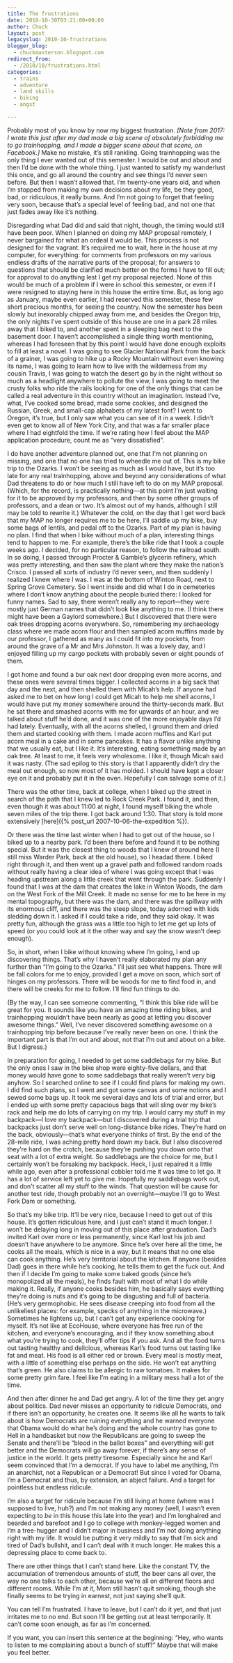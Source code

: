 ```yaml
---
title: The frustrations
date: 2010-10-30T03:21:00+00:00
author: Chuck
layout: post
legacyslug: 2010-10-frustrations
blogger_blog:
  - chuckmasterson.blogspot.com
redirect_from:
  - /2010/10/frustrations.html
categories:
  - trains
  - adventure
  - land skills
  - biking
  - angst

---
```

Probably most of you know by now my biggest frustration. *[Note from 2017:
I wrote this just after my dad made a big scene of absolutely forbidding me to
go trainhopping, and I made a bigger scene about that scene, on Facebook.]*
Make no mistake, it’s still rankling. Going trainhopping was the only thing I
ever wanted out of this semester. I would be out and about and then I’d be done
with the whole thing. I just wanted to satisfy my wanderlust this once, and go
all around the country and see things I’d never seen before. But then I wasn’t
allowed that. I’m twenty-one years old, and when I’m stopped from making my own
decisions about my life, be they good, bad, or ridiculous, it really burns. And
I’m not going to forget that feeling very soon, because that’s a special level
of feeling bad, and not one that just fades away like it’s nothing. 

Disregarding what Dad did and said that night, though, the timing would still
have been poor. When I planned on doing my MAP proposal remotely, I never
bargained for what an ordeal it would be. This process is not designed for the
vagrant. It’s required me to wait, here in the house at my computer, for
everything: for comments from professors on my various endless drafts of the
narrative parts of the proposal; for answers to questions that should be
clarified much better on the forms I have to fill out; for approval to do
anything lest I get my proposal rejected. None of this would be much of a
problem if I were in school this semester, or even if I were resigned to
staying here in this house the entire time. But, as long ago as January, maybe
even earlier, I had reserved this semester, these few short precious months,
for seeing the country. Now the semester has been slowly but inexorably chipped
away from me, and besides the Oregon trip, the only nights I’ve spent
outside of this house are one in a park 28 miles away that I biked to, and
another spent in a sleeping bag next to the basement door. I haven’t
accomplished a single thing worth mentioning, whereas I had foreseen that by
this point I would have done enough exploits to fill at least a novel. I was
going to see Glacier National Park from the back of a grainer, I was going to
hike up a Rocky Mountain without even knowing its name, I was going to learn
how to live with the wilderness from my cousin Travis, I was going to watch the
desert go by in the night without so much as a headlight anywhere to pollute
the view, I was going to meet the crusty folks who ride the rails looking for
one of the only things that can be called a real adventure in this country
without an imagination. Instead I’ve, what, I’ve cooked some bread,
made some cookies, and designed the Russian, Greek, and small-cap alphabets of
my latest font? I went to Oregon, it’s true, but I only saw what you can
see of it in a week. I didn’t even get to know all of New York City, and
that was a far smaller place where I had eightfold the time. If we’re
rating how I feel about the MAP application procedure, count me as “very
dissatisfied”.

I do have another adventure planned out, one that I’m not planning on
missing, and one that no one has tried to wheedle me out of. This is my bike
trip to the Ozarks. I won’t be seeing as much as I would have, but
it’s too late for any real trainhopping, above and beyond any
considerations of what Dad threatens to do or how much I still have left to do
on my MAP proposal. (Which, for the record, is practically nothing—at this
point I’m just waiting for it to be approved by my professors, and then
by some other groups of professors, and a dean or two. It’s almost out of
my hands, although I still may be told to rewrite it.) Whatever the cold, on
the day that I get word back that my MAP no longer requires me to be here,
I’ll saddle up my bike, buy some bags of lentils, and pedal off to the
Ozarks. Part of my plan is having no plan. I find that when I bike without much
of a plan, interesting things tend to happen to me. For example, there’s
the bike ride that I took a couple weeks ago. I decided, for no particular
reason, to follow the railroad south. In so doing, I passed through Procter &
Gamble’s glycerin refinery, which was pretty interesting, and then saw
the plant where they make the nation’s Crisco. I passed all sorts of
industry I’d never seen, and then suddenly I realized I knew where I was.
I was at the bottom of Winton Road, next to Spring Grove Cemetery. So I went
inside and did what I do in cemeteries where I don’t know anything about
the people buried there: I looked for funny names. Sad to say, there
weren’t really any to report—they were mostly just German names that
didn’t look like anything to me. (I think there might have been a Gaylord
somewhere.) But I discovered that there were oak trees dropping acorns
everywhere. So, remembering my archaeology class where we made acorn flour and
then sampled acorn muffins made by our professor, I gathered as many as I could
fit into my pockets, from around the grave of a Mr and Mrs Johnston. It was a
lovely day, and I enjoyed filling up my cargo pockets with probably seven or
eight pounds of them.

I got home and found a bur oak next door dropping even more acorns, and these
ones were several times bigger. I collected acorns in a big sack that day and
the next, and then shelled them with Micah’s help. If anyone had asked me
to bet on how long I could get Micah to help me shell acorns, I would have put
my money somewhere around the thirty-seconds mark. But he sat there and smashed
acorns with me for upwards of an hour, and we talked about stuff he’d
done, and it was one of the more enjoyable days I’d had lately.
Eventually, with all the acorns shelled, I ground them and dried them and
started cooking with them. I made acorn muffins and Karl put acorn meal in a
cake and in some pancakes. It has a flavor unlike anything that we usually eat,
but I like it. It’s interesting, eating something made by an oak tree. At
least to me, it feels very wholesome. I like it, though Micah said it was
nasty. (The sad epilog to this story is that I apparently didn’t dry the
meal out enough, so now most of it has molded. I should have kept a closer eye
on it and probably put it in the oven. Hopefully I can salvage some of it.)

There was the other time, back at college, when I biked up the street in search
of the path that I knew led to Rock Creek Park. I found it, and then, even
though it was about 11:00 at night, I found myself biking the whole seven miles
of the trip there. I got back around 1:30. That story is told more extensively
[here]({% post_url 2007-10-06-the-expedition %}).

Or there was the time last winter when I had to get out of the house, so I
biked up to a nearby park. I’d been there before and found it to be
nothing special. But it was the closest thing to woods that I knew of around
here (I still miss Warder Park, back at the old house), so I headad there. I
biked right through it, and then went up a gravel path and followed random
roads without really having a clear idea of where I was going except that I was
heading upstream along a little creek that went through the park. Suddenly I
found that I was at the dam that creates the lake in Winton Woods, the dam on
the West Fork of the Mill Creek. It made no sense for me to be here in my
mental topography, but there was the dam, and there was the spillway with its
enormous cliff, and there was the steep slope, today adorned with kids sledding
down it. I asked if I could take a ride, and they said okay. It was pretty fun,
although the grass was a little too high to let me get up lots of speed (or you
could look at it the other way and say the snow wasn’t deep enough).

So, in short, when I bike without knowing where I’m going, I end up
discovering things. That’s why I haven’t really elaborated my plan
any further than “I’m going to the Ozarks.” I’ll just
see what happens. There will be fall colors for me to enjoy, provided I get a
move on soon, which sort of hinges on my professors. There will be woods for me
to find food in, and there will be creeks for me to follow. I’ll find fun
things to do.

(By the way, I can see someone commenting, “I think this bike ride will
be great for you. It sounds like you have an amazing time riding bikes, and
trainhopping wouldn’t have been nearly as good at letting you discover
awesome things.” Well, I’ve never discovered something awesome on a
trainhopping trip before because I’ve really never been on one. I think
the important part is that I’m out and about, not that I’m out and
about on a bike. But I digress.)

In preparation for going, I needed to get some saddlebags for my bike. But the
only ones I saw in the bike shop were eighty-five dollars, and that money would
have gone to some saddlebags that really weren’t very big anyhow. So I
searched online to see if I could find plans for making my own. I did find such
plans, so I went and got some canvas and some notions and I sewed some bags up.
It took me several days and lots of trial and error, but I ended up with some
pretty capacious bags that will sling over my bike’s rack and help me do
lots of carrying on my trip. I would carry my stuff in my backpack—I love my
backpack—but I discovered during a trial trip that backpacks just don’t
serve well on long-distance bike rides. They’re hard on the back,
obviously—that’s what everyone thinks of first. By the end of the 28-mile
ride, I was aching pretty hard down my back. But I also discovered
they’re hard on the crotch, because they’re pushing you down onto
that seat with a lot of extra weight. So saddlebags are the choice for me, but
I certainly won’t be forsaking my backpack. Heck, I just repaired it a
little while ago, even after a professional cobbler told me it was time to let
go. It has a lot of service left yet to give me. Hopefully my saddlebags work
out, and don’t scatter all my stuff to the winds. That question will be
cause for another test ride, though probably not an overnight—maybe I’ll
go to West Fork Dam or something.

So that’s my bike trip. It’ll be very nice, because I need to get
out of this house. It’s gotten ridiculous here, and I just can’t
stand it much longer. I won’t be delaying long in moving out of this
place after graduation. Dad’s invited Karl over more or less permanently,
since Karl lost his job and doesn’t have anywhere to be anymore. Since
he’s over here all the time, he cooks all the meals, which is nice in a
way, but it means that no one else can cook anything. He’s very
territorial about the kitchen. If anyone (besides Dad) goes in there while
he’s cooking, he tells them to get the fuck out. And then if I decide
I’m going to make some baked goods (since he’s monopolized all the
meals), he finds fault with most of what I do while making it. Really, if
anyone cooks besides him, he basically says everything they’re doing is
nuts and it’s going to be disgusting and full of bacteria. (He’s
very germophobic. He sees disease creeping into food from all the unlikeliest
places: for example, specks of anything in the microwave.) Sometimes he
lightens up, but I can’t get any experience cooking for myself.
It’s not like at EcoHouse, where everyone has free run of the kitchen,
and everyone’s encouraging, and if they know something about what
you’re trying to cook, they’ll offer tips if you ask. And all the
food turns out tasting healthy and delicious, whereas Karl’s food turns
out tasting like fat and meat. His food is all either red or brown. Every meal
is mostly meat, with a little of something else perhaps on the side. He
won’t eat anything that’s green. He also claims to be allergic to
raw tomatoes. It makes for some pretty grim fare. I feel like I’m eating
in a military mess hall a lot of the time.

And then after dinner he and Dad get angry. A lot of the time they get angry
about politics. Dad never misses an opportunity to ridicule Democrats, and if
there isn’t an opportunity, he creates one. It seems like all he wants to
talk about is how Democrats are ruining everything and he warned everyone that
Obama would do what he’s doing and the whole country has gone to Hell in
a handbasket but now the Republicans are going to sweep the Senate and
there’ll be “blood in the ballot boxes” and everything will
get better and the Democrats will go away forever, if there’s any sense
of justice in the world. It gets pretty tiresome. Especially since he and Karl
seem convinced that I’m a democrat. If you have to label me anything,
I’m an anarchist, not a Republican or a Democrat! But since I voted for
Obama, I’m a Democrat and thus, by extension, an abject failure. And a
target for pointless but endless ridicule.

I’m also a target for ridicule because I’m still living at home
(where was I supposed to live, huh?) and I’m not making any money (well,
I wasn’t even expecting to *be* in this house this late into the year)
and I’m longhaired and bearded and barefoot and I go to college with
monkey-legged women and I’m a tree-hugger and I didn’t major in
business and I’m not doing anything right with my life. It would be
putting it very mildly to say that I’m sick and tired of Dad’s
bullshit, and I can’t deal with it much longer. He makes this a
depressing place to come back to.

There are other things that I can’t stand here. Like the constant TV, the
accumulation of tremendous amounts of stuff, the beer cans all over, the way no
one talks to each other, because we’re all on different floors and
different rooms. While I’m at it, Mom still hasn’t quit smoking,
though she finally seems to be trying in earnest, not just saying she’ll
quit.

You can tell I’m frustrated. I have to leave, but I can’t do it
yet, and that just irritates me to no end. But soon I’ll be getting out
at least temporarily. It can’t come soon enough, as far as I’m
concerned.

If you want, you can insert this sentence at the beginning: “Hey, who
wants to listen to me complaining about a bunch of stuff?” Maybe that
will make you feel better.


